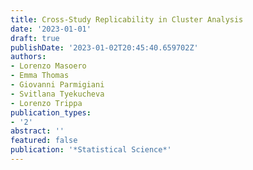 ```yaml
---
title: Cross-Study Replicability in Cluster Analysis
date: '2023-01-01'
draft: true
publishDate: '2023-01-02T20:45:40.659702Z'
authors:
- Lorenzo Masoero
- Emma Thomas
- Giovanni Parmigiani
- Svitlana Tyekucheva
- Lorenzo Trippa
publication_types:
- '2'
abstract: ''
featured: false
publication: '*Statistical Science*'
---
```


